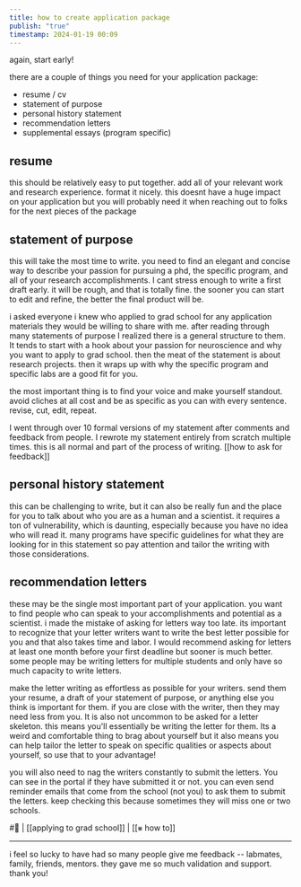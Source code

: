 ```yaml
---
title: how to create application package
publish: "true"
timestamp: 2024-01-19 00:09
---
```

again, start early!

there are a couple of things you need for your application package:
- resume / cv
- statement of purpose
- personal history statement
- recommendation letters
- supplemental essays (program specific)
## resume
this should be relatively easy to put together. add all of your relevant work and research experience. format it nicely. this doesnt have a huge impact on your application but you will probably need it when reaching out to folks for the next pieces of the package
## statement of purpose
this will take the most time to write. you need to find an elegant and concise way to describe your passion for pursuing a phd, the specific program, and all of your research accomplishments. I cant stress enough to write a first draft early. it will be rough, and that is totally fine. the sooner you can start to edit and refine, the better the final product will be. 

i asked everyone i knew who applied to grad school for any application materials they would be willing to share with me. after reading through many statements of purpose I realized there is a general structure to them. It tends to start with a hook about your passion for neuroscience and why you want to apply to grad school. then the meat of the statement is about research projects. then it wraps up with why the specific program and specific labs are a good fit for you. 

the most important thing is to find your voice and make yourself standout. avoid cliches at all cost and be as specific as you can with every sentence. revise, cut, edit, repeat.

I went through over 10 formal versions of my statement after comments and feedback from people. I rewrote my statement entirely from scratch multiple times. this is all normal and part of the process of writing. [[how to ask for feedback]]
## personal history statement
this can be challenging to write, but it can also be really fun and the place for you to talk about who you are as a human and a scientist. it requires a ton of vulnerability, which is daunting, especially because you have no idea who will read it. many programs have specific guidelines for what they are looking for in this statement so pay attention and tailor the writing with those considerations.
## recommendation letters
these may be the single most important part of your application. you want to find people who can speak to your accomplishments and potential as a scientist. i made the mistake of asking for letters way too late. its important to recognize that your letter writers want to write the best letter possible for you and that also takes time and labor. I would recommend asking for letters at least one month before your first deadline but sooner is much better. some people may be writing letters for multiple students and only have so much capacity to write letters. 

make the letter writing as effortless as possible for your writers. send them your resume, a draft of your statement of purpose, or anything else you think is important for them. if you are close with the writer, then they may need less from you. It is also not uncommon to be asked for a letter skeleton. this means you'll essentially be writing the letter for them. Its a weird and comfortable thing to brag about yourself but it also means you can help tailor the letter to speak on specific qualities or aspects about yourself, so use that to your advantage! 

you will also need to nag the writers constantly to submit the letters. You can see in the portal if they have submitted it or not. you can even send reminder emails that come from the school (not you) to ask them to submit the letters. keep checking this because sometimes they will miss one or two schools. 

#🥚  | [[applying to grad school]] | [[⨳ how to]]

---
i feel so lucky to have had so many people give me feedback -- labmates, family, friends, mentors. they gave me so much validation and support. thank you!
